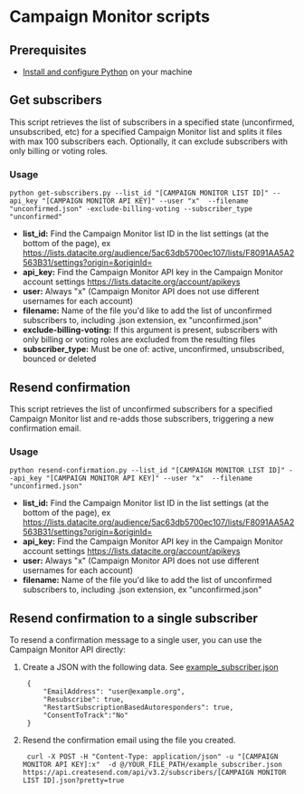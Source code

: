 # Campaign Monitor scripts

## Prerequisites

- [Install and configure Python](https://wiki.python.org/moin/BeginnersGuide/Download) on your machine

## Get subscribers

This script retrieves the list of subscribers in a specified state (unconfirmed, unsubscribed, etc) for a specified Campaign Monitor list and splits it files with max 100 subscribers each. Optionally, it can exclude subscribers with only billing or voting roles.

### Usage

    python get-subscribers.py --list_id "[CAMPAIGN MONITOR LIST ID]" --api_key "[CAMPAIGN MONITOR API KEY]" --user "x"  --filename "unconfirmed.json" -exclude-billing-voting --subscriber_type "unconfirmed"

- **list_id:** Find the Campaign Monitor list ID in the list settings (at the bottom of the page), ex https://lists.datacite.org/audience/5ac63db5700ec107/lists/F8091AA5A2563B31/settings?origin=&originId=
- **api_key:** Find the Campaign Monitor API key in the Campaign Monitor account settings https://lists.datacite.org/account/apikeys
- **user:** Always "x" (Campaign Monitor API does not use different usernames for each account)
- **filename:** Name of the file you'd like to add the list of unconfirmed subscribers to, including .json extension, ex "unconfirmed.json"
- **exclude-billing-voting:** If this argument is present, subscribers with only billing or voting roles are excluded from the resulting files
- **subscriber_type:** Must be one of: active, unconfirmed, unsubscribed, bounced or deleted

## Resend confirmation

This script retrieves the list of unconfirmed subscribers for a specified Campaign Monitor list and re-adds those subscribers, triggering a new confirmation email.

### Usage

    python resend-confirmation.py --list_id "[CAMPAIGN MONITOR LIST ID]" --api_key "[CAMPAIGN MONITOR API KEY]" --user "x"  --filename "unconfirmed.json"

- **list_id:** Find the Campaign Monitor list ID in the list settings (at the bottom of the page), ex https://lists.datacite.org/audience/5ac63db5700ec107/lists/F8091AA5A2563B31/settings?origin=&originId=
- **api_key:** Find the Campaign Monitor API key in the Campaign Monitor account settings https://lists.datacite.org/account/apikeys
- **user:** Always "x" (Campaign Monitor API does not use different usernames for each account)
- **filename:** Name of the file you'd like to add the list of unconfirmed subscribers to, including .json extension, ex "unconfirmed.json"

## Resend confirmation to a single subscriber
To resend a confirmation message to a single user, you can use the Campaign Monitor API directly:

1. Create a JSON with the following data. See [example_subscriber.json](https://github.com/datacite/engagement-scripts/blob/main/campaign-monitor/example_subscriber.json)

        {
            "EmailAddress": "user@example.org",
            "Resubscribe": true,
            "RestartSubscriptionBasedAutoresponders": true,
            "ConsentToTrack":"No"
        }
        
2. Resend the confirmation email using the file you created.

        curl -X POST -H "Content-Type: application/json" -u "[CAMPAIGN MONITOR API KEY]:x"  -d @/YOUR_FILE_PATH/example_subscriber.json https://api.createsend.com/api/v3.2/subscribers/[CAMPAIGN MONITOR LIST ID].json?pretty=true

        


